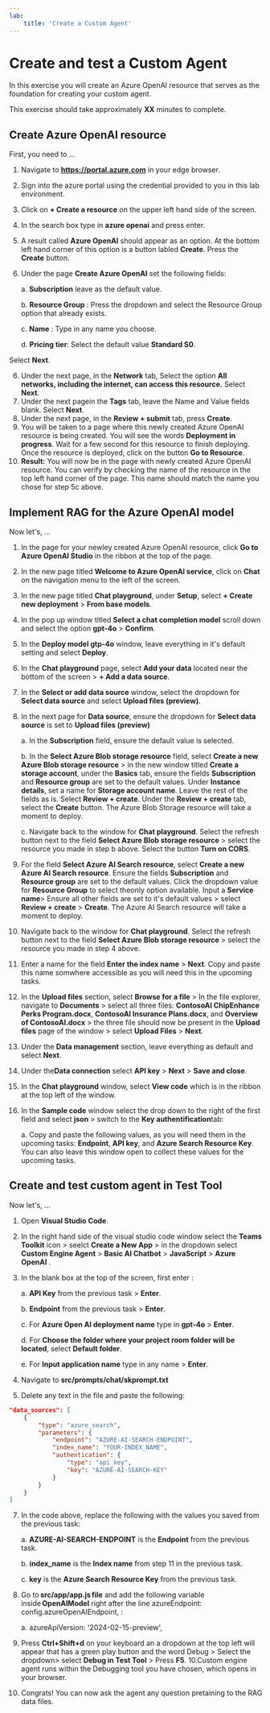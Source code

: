 ```yaml
---
lab:
    title: 'Create a Custom Agent'
---
```

<!--
Edit the metadata above to manage the list of exercises in the home page of the GitHub site that gets generated.
You can delete the module and edit index.md in the root of the repo to customize the display so that only the exercises are listed
To enable GitHub page publishing, edit the Page settings for the repo and publish from the main branch
-->

# Create and test a Custom Agent

In this exercise you will create an Azure OpenAI resource that serves as the foundation for creating your custom agent.

This exercise should take approximately **XX** minutes to complete. <!-- update with estimated duration -->

##  Create Azure OpenAI resource 

First, you need to ...

1. Navigate to **https://portal.azure.com** in your edge browser.
1. Sign into the azure portal using the credential provided to you in this lab environment.
2. Click on **+ Create a resource** on the upper left hand  side of the screen.
1. In the search box type in **azure openai** and press enter.
1. A result called **Azure OpenAI** should appear as an option. At the bottom left hand corner of this option is a button labled **Create**. Press the **Create** button.
1. Under the page **Create Azure OpenAI** set the following fields:
   
   a. **Subscription** leave as the default value.
   
   b. **Resource Group** : Press the dropdown and select the Resource Group option that already exists.
   
   c. **Name** : Type in any name you choose.
   
   d. **Pricing tier**: Select the default value **Standard S0**.
   
Select **Next**.

6. Under the next page, in the **Network** tab, Select the option **All networks, including the internet, can access this resource.**
Select **Next**.
7. Under the next pagein the **Tags** tab, leave the Name and Value fields blank.
Select **Next**.
8. Under the next page, in the **Review + submit** tab, press **Create**.
9. You will be taken to a page where this newly created Azure OpenAI resource is being created. You will see the words **Deployment in progress**. Wait for a few second for this resource to finish deploying. Once the resource is deployed, click on the button **Go to Resource**.
10. **Result:** You will now be in the page with newly created Azure OpenAI resource. You can verify by checking the name of the resource in the top left hand corner of the page. This name should match the name you chose for step 5c above.


## Implement RAG for the Azure OpenAI model

Now let's, ...

1. In the page for your newley created Azure OpenAI resource, click **Go to Azure OpenAI Studio** in the ribbon at the top of the page.
2. In the new page titled **Welcome to Azure OpenAI service**, click on **Chat** on the navigation menu to the left of the screen.
3. In the new page titled **Chat playground**, under **Setup**, select **+ Create new deployment** > **From base models**.
4. In the pop up window titled **Select a chat completion model** scroll down and select the option **gpt-4o** > **Confirm**.
5. In the **Deploy model gtp-4o** window, leave everything in it's default setting and select **Deploy**.
6. In the **Chat playground** page, select **Add your data** located near the bottom of the screen > **+ Add a data source**.
7. In the **Select or add data source** window, select  the dropdown for **Select data source** and select **Upload files (preview)**.
8. In the next page for **Data source**, ensure the dropdown for **Select data source** is set to **Upload files (preview)**
   
   a. In the **Subscription** field, ensure the default value is selected.
   
    b. In the **Select Azure Blob storage resource** field, select **Create a new Azure Blob storage resource** > in the new window titled **Create a storage account**, under the **Basics** tab, ensure the fields **Subscription** and **Resource group** are set to the default values. Under **Instance details**, set a name for **Storage account name**. Leave the rest of the fields as is. Select **Review + create**. Under the **Review + create** tab, select the **Create** button. The Azure Blob Storage resource will take a moment to deploy.
   
   c. Navigate back to the window for **Chat playground**. Select the refresh button next to the field **Select Azure Blob storage resource** > select the resource you made in step b above. Select the button **Turn on CORS**.
   
10. For the field **Select Azure AI Search resource**, select  **Create a new Azure AI Search resource**.  Ensure the fields **Subscription** and **Resource group** are set to the default values. Click the dropdown value for **Resource Group** to select theonly option available. Input a **Service name**> Ensure all other fields are set to it's default values > select **Review + create** > **Create**. The Azure AI Search resource will take a moment to deploy.
11. Navigate back to the window for **Chat playground**. Select the refresh button next to the field **Select Azure Blob storage resource** > select the resource you made in step 4 above.
12. Enter a name for the field **Enter the index name** > **Next**. Copy and paste this name somwhere accessible as you will need this in the upcoming tasks.
13. In the **Upload files** section, select **Browse for a file** > In the file explorer, navigate to **Documents** > select all three files: **ContosoAI ChipEnhance Perks Program.docx**, **ContosoAI Insurance Plans.docx**, and **Overview of ContosoAI.docx** > the three file should now be present in the **Upload files** page of the window > select **Upload Files** > **Next**.
14. Under the **Data management** section, leave everything as default and select **Next**.
15. Under the**Data connection** select **API key** > **Next** > **Save and close**.
16. In the **Chat playground** window, select **View code** which is in the ribbon at the top left of the window.
17. In the **Sample code** window select the drop down to the right of the first field and select **json** > switch to the **Key authentification**tab:
    
    a. Copy and paste the following values, as you will need them in the upcoming tasks: **Endpoint**, **API key**, and **Azure Search Resource Key**. You can also leave this window open to collect these values for the upcoming tasks.

 ## Create and test custom agent in Test Tool

Now let's, ...

1. Open **Visual Studio Code**.
2. In the right hand side of the visual studio code window select the **Teams Toolkit** icon > seelct **Create a New App** > in the dropdown select **Custom Engine Agent** > **Basic AI Chatbot** > **JavaScript** > **Azure OpenAI** .
3. In the blank box at the top of the screen, first enter :

   a. **API Key** from the previous task > **Enter**.

   b. **Endpoint** from the previous task > **Enter**.

   c. For **Azure Open AI deployment name** type in **gpt-4o** > **Enter**.

   d. For **Choose the folder where your project room folder will be located**, select **Default folder**.

   e. For **Input application name** type in any name > **Enter**.
5. Navigate to **src/prompts/chat/skprompt.txt**
6. Delete any text in the file and paste the following:

```json
"data_sources": [ 
    { 
        "type": "azure_search", 
        "parameters": { 
            "endpoint": "AZURE-AI-SEARCH-ENDPOINT", 
            "index_name": "YOUR-INDEX_NAME", 
            "authentication": { 
                "type": "api_key", 
                "key": "AZURE-AI-SEARCH-KEY" 
            } 
        } 
    } 
]
```

7. In the code above, replace the following with the values you saved from the previous task:

   a. **AZURE-AI-SEARCH-ENDPOINT** is the **Endpoint** from the previous task.

   b. **index_name**  is the **Index name** from step 11 in the previous task.

   c. **key** is the **Azure Search Resource Key** from the previous task.

8. Go to **src/app/app.js file** and add the following variable inside **OpenAIModel** right after the line azureEndpoint: config.azureOpenAIEndpoint, : 

    a. azureApiVersion: '2024-02-15-preview', 
    
9. Press **Ctrl+Shift+d** on your keyboard an a dropdown at the top left  will appear that has a green play button and the word Debug > Select the dropdown> select **Debug in Test Tool** > Press **F5**.
10.Custom engine agent runs within the Debugging tool you have chosen, which opens in your browser. 
11. Congrats! You can now ask the agent any question pretaining to the RAG data files. 
